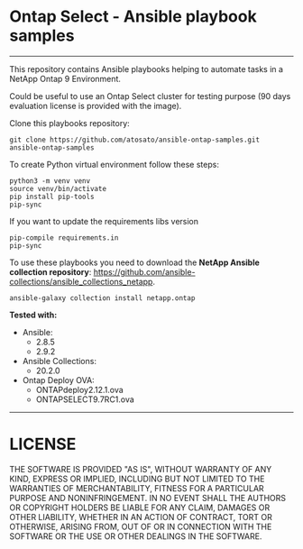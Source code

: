 # Ontap Select - Ansible playbook samples
----
This repository contains Ansible playbooks helping to automate tasks in a NetApp Ontap 9 Environment.

Could be useful to use an Ontap Select cluster for testing purpose (90 days evaluation license is provided with the image).

Clone this playbooks repository:
```
git clone https://github.com/atosato/ansible-ontap-samples.git ansible-ontap-samples
```

To create Python virtual environment follow these steps:
```
python3 -m venv venv
source venv/bin/activate
pip install pip-tools
pip-sync
```
If you want to update the requirements libs version
```
pip-compile requirements.in
pip-sync
```

To use these playbooks you need to download the **NetApp Ansible collection repository**: <link>https://github.com/ansible-collections/ansible_collections_netapp</link>.
```
ansible-galaxy collection install netapp.ontap
```

**Tested with:**
 - Ansible:
    * 2.8.5
    * 2.9.2
 - Ansible Collections:
    * 20.2.0
 - Ontap Deploy OVA:
    * ONTAPdeploy2.12.1.ova
    * ONTAPSELECT9.7RC1.ova


----
# LICENSE
THE SOFTWARE IS PROVIDED "AS IS", WITHOUT WARRANTY OF ANY KIND, EXPRESS OR IMPLIED, INCLUDING BUT NOT LIMITED TO THE WARRANTIES OF MERCHANTABILITY, FITNESS FOR A PARTICULAR PURPOSE AND NONINFRINGEMENT. IN NO EVENT SHALL THE AUTHORS OR COPYRIGHT HOLDERS BE LIABLE FOR ANY CLAIM, DAMAGES OR OTHER LIABILITY, WHETHER IN AN ACTION OF CONTRACT, TORT OR OTHERWISE, ARISING FROM, OUT OF OR IN CONNECTION WITH THE SOFTWARE OR THE USE OR OTHER DEALINGS IN THE SOFTWARE.
